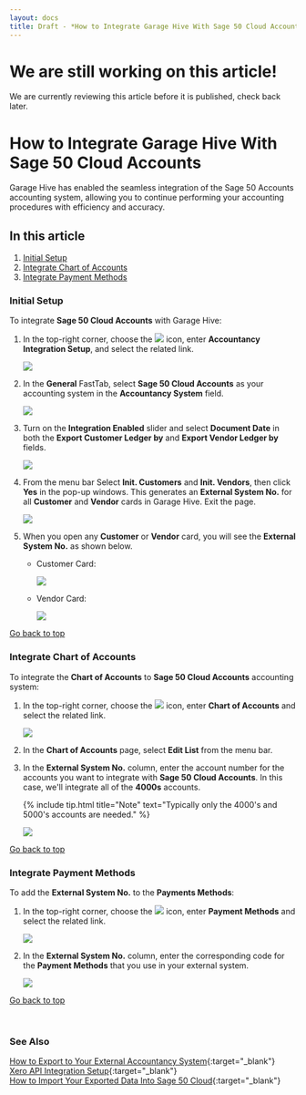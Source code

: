 ```yaml
---
layout: docs
title: Draft - *How to Integrate Garage Hive With Sage 50 Cloud Accounts
---
```


<a name="top"></a>

# We are still working on this article!
We are currently reviewing this article before it is published, check back later.

# How to Integrate Garage Hive With Sage 50 Cloud Accounts
Garage Hive has enabled the seamless integration of the Sage 50 Accounts accounting system, allowing you to continue performing your accounting procedures with efficiency and accuracy.

## In this article
1. [Initial Setup](#initial-setup)
2. [Integrate Chart of Accounts](#integrate-chart-of-accounts)
3. [Integrate Payment Methods](#integrate-payment-methods)

### Initial Setup
To integrate **Sage 50 Cloud Accounts** with Garage Hive:
1. In the top-right corner, choose the ![](media/search_icon.png) icon, enter **Accountancy Integration Setup**, and select the related link.

   ![](media/garagehive-sage-50-accounts-integration1.png)

2. In the **General** FastTab, select **Sage 50 Cloud Accounts** as your accounting system in the **Accountancy System** field.

   ![](media/garagehive-sage-50-accounts-integration2.png)

3. Turn on the **Integration Enabled** slider and select **Document Date** in both the **Export Customer Ledger by** and **Export Vendor Ledger by** fields.

   ![](media/garagehive-sage-50-accounts-integration3.png)

4. From the menu bar Select **Init. Customers** and **Init. Vendors**, then click **Yes** in the pop-up windows. This generates an **External System No.** for all **Customer** and **Vendor** cards in Garage Hive. Exit the page.

   ![](media/garagehive-sage-50-accounts-integration4.gif)

5. When you open any **Customer** or **Vendor** card, you will see the **External System No.** as shown below.

   * Customer Card:
  
      ![](media/garagehive-sage-50-accounts-integration5.png)

   * Vendor Card:

      ![](media/garagehive-sage-50-accounts-integration6.png)

[Go back to top](#top)

### Integrate Chart of Accounts
To integrate the **Chart of Accounts** to **Sage 50 Cloud Accounts** accounting system: 
1. In the top-right corner, choose the ![](media/search_icon.png) icon, enter **Chart of Accounts** and select the related link.

   ![](media/garagehive-sage-50-accounts-integration7.png)

2. In the **Chart of Accounts** page, select **Edit List** from the menu bar.
3. In the **External System No.** column, enter the account number for the accounts you want to integrate with **Sage 50 Cloud Accounts**. In this case, we'll integrate all of the **4000s** accounts.

   {% include tip.html title="Note" text="Typically only the 4000's and 5000's accounts are needed." %}

   ![](media/garagehive-sage-50-accounts-integration8.png)

[Go back to top](#top)

### Integrate Payment Methods
To add the **External System No.** to the **Payments Methods**: 
1. In the top-right corner, choose the ![](media/search_icon.png) icon, enter **Payment Methods** and select the related link.

   ![](media/garagehive-sage-50-accounts-integration9.png)

2. In the **External System No.** column, enter the corresponding code for the **Payment Methods** that you use in your external system.

   ![](media/garagehive-sage-50-accounts-integration10.png)

[Go back to top](#top)

<br>

### **See Also**

[How to Export to Your External Accountancy System](garagehive-finance-accountancy-export.html){:target="_blank"} \
[Xero API Integration Setup](xero-api-integration.html){:target="_blank"} \
[How to Import Your Exported Data Into Sage 50 Cloud](garagehive-import-exported-data-to-sage-50-accounts.html){:target="_blank"}



